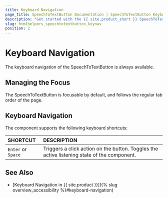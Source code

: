 ```yaml
---
title: Keyboard Navigation
page_title: SpeechToTextButton Documentation | SpeechToTextButton Keyboard Navigation
description: "Get started with the {{ site.product_short }} SpeechToTextButton by Telerik UI and learn about the component keyboard navigation functionality."
slug: htmlhelpers_speechtotextbutton_keynav
position: 2
---
```


# Keyboard Navigation

The keyboard navigation of the SpeechToTextButton is always available.

## Managing the Focus

The SpeechToTextButton is focusable by default, and follows the regular tab order of the page.

## Keyboard Navigation

The component supports the following keyboard shortcuts:

| SHORTCUT  | DESCRIPTION   |
|:---   |:---   |
| `Enter` or `Space` | Triggers a click action on the button. Toggles the active listening state of the component. |

## See Also

* [Keyboard Navigation in {{ site.product }}]({% slug overview_accessibility %}#keyboard-navigation)